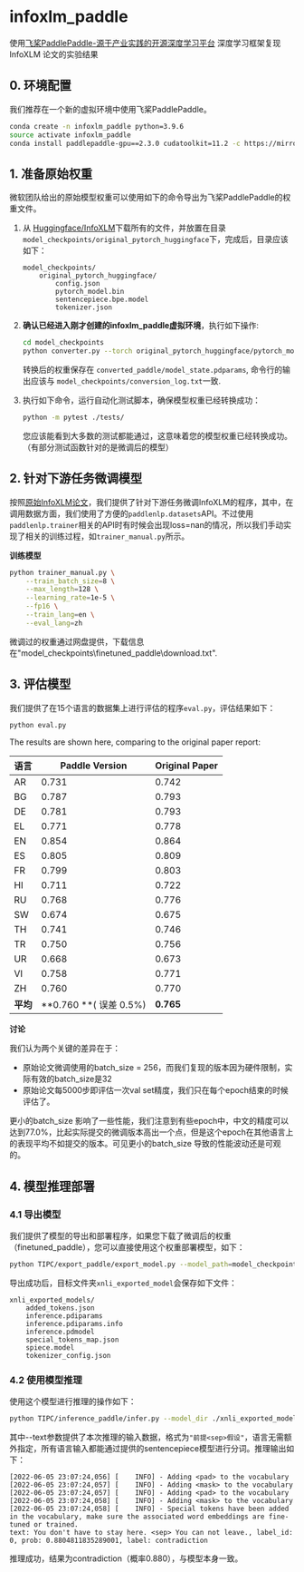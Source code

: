 # infoxlm_paddle


使用[飞桨PaddlePaddle-源于产业实践的开源深度学习平台](https://www.paddlepaddle.org.cn/) 深度学习框架复现InfoXLM 论文的实验结果

## 0. 环境配置

我们推荐在一个新的虚拟环境中使用飞桨PaddlePaddle。

```bash
conda create -n infoxlm_paddle python=3.9.6
source activate infoxlm_paddle
conda install paddlepaddle-gpu==2.3.0 cudatoolkit=11.2 -c https://mirrors.tuna.tsinghua.edu.cn/anaconda/cloud/Paddle/ -c conda-forge -n infoxlm_paddle
```

## 1. 准备原始权重

微软团队给出的原始模型权重可以使用如下的命令导出为飞桨PaddlePaddle的权重文件。

1. 从 [Huggingface/InfoXLM](https://huggingface.co/microsoft/infoxlm-base/tree/main)下载所有的文件，并放置在目录`model_checkpoints/original_pytorch_huggingface`下，完成后，目录应该如下：

    ```
    model_checkpoints/
        original_pytorch_huggingface/
            config.json
            pytorch_model.bin
            sentencepiece.bpe.model
            tokenizer.json
    ```
2. **确认已经进入刚才创建的infoxlm_paddle虚拟环境**，执行如下操作:

    ```bash
    cd model_checkpoints
    python converter.py --torch original_pytorch_huggingface/pytorch_model.bin --paddle converted_paddle/model_state.pdparams
    ```

    转换后的权重保存在 `converted_paddle/model_state.pdparams`, 命令行的输出应该与 `model_checkpoints/conversion_log.txt`一致.

3. 执行如下命令，运行自动化测试脚本，确保模型权重已经转换成功：

    ```bash
    python -m pytest ./tests/
    ```

    您应该能看到大多数的测试都能通过，这意味着您的模型权重已经转换成功。（有部分测试函数针对的是微调后的模型）
    
## 2. 针对下游任务微调模型

按照[原始InfoXLM论文](https://arxiv.org/abs/2007.07834)，我们提供了针对下游任务微调InfoXLM的程序，其中，在调用数据方面，我们使用了方便的`paddlenlp.datasets`API。不过使用`paddlenlp.trainer`相关的API时有时候会出现loss=nan的情况，所以我们手动实现了相关的训练过程，如`trainer_manual.py`所示。

**训练模型**

```bash
python trainer_manual.py \
    --train_batch_size=8 \
    --max_length=128 \
    --learning_rate=1e-5 \
    --fp16 \
    --train_lang=en \
    --eval_lang=zh
```

微调过的权重通过网盘提供，下载信息在"model_checkpoints\finetuned_paddle\download.txt".



## 3. 评估模型

我们提供了在15个语言的数据集上进行评估的程序`eval.py`，评估结果如下：

```bash
python eval.py
```

The results are shown here, comparing to the original paper report:

| 语言     | Paddle Version           | Original Paper |
| ------------- | ------------------------ | -------------- |
| AR            | 0.731                    | 0.742          |
| BG            | 0.787                    | 0.793          |
| DE            | 0.781                    | 0.793          |
| EL            | 0.771                    | 0.778          |
| EN            | 0.854                    | 0.864          |
| ES            | 0.805                    | 0.809          |
| FR            | 0.799                    | 0.803          |
| HI            | 0.711                    | 0.722          |
| RU            | 0.768                    | 0.776          |
| SW            | 0.674                    | 0.675          |
| TH            | 0.741                    | 0.746          |
| TR            | 0.750                    | 0.756          |
| UR            | 0.668                    | 0.673          |
| VI            | 0.758                    | 0.771          |
| ZH            | 0.760                    | 0.770          |
| **平均** | **0.760 **( 误差 0.5%) | **0.765**      |

**讨论**

我们认为两个关键的差异在于：

- 原始论文微调使用的batch_size = 256，而我们复现的版本因为硬件限制，实际有效的batch_size是32
- 原始论文每5000步即评估一次val set精度，我们只在每个epoch结束的时候评估了。

更小的batch_size 影响了一些性能，我们注意到有些epoch中，中文的精度可以达到77.0%，比起实际提交的微调版本高出一个点，但是这个epoch在其他语言上的表现平均不如提交的版本。可见更小的batch_size 导致的性能波动还是可观的。

## 4. 模型推理部署

### 4.1 导出模型

我们提供了模型的导出和部署程序，如果您下载了微调后的权重（finetuned_paddle），您可以直接使用这个权重部署模型，如下：

```bash
python TIPC/export_paddle/export_model.py --model_path=model_checkpoints/finetuned_paddle --save_inference_dir ./xnli_exported_model
```

导出成功后，目标文件夹`xnli_exported_model`会保存如下文件：

```
xnli_exported_models/
    added_tokens.json
    inference.pdiparams
    inference.pdiparams.info
    inference.pdmodel
    special_tokens_map.json
    spiece.model
    tokenizer_config.json
```

### 4.2 使用模型推理

使用这个模型进行推理的操作如下：

```bash
python TIPC/inference_paddle/infer.py --model_dir ./xnli_exported_models --use_gpu True --warmup 1 --text "You don't have to stay here.<sep>You can not leave."
```

其中--text参数提供了本次推理的输入数据，格式为`"前提<sep>假设"`，语言无需额外指定，所有语言输入都能通过提供的sentencepiece模型进行分词。推理输出如下：

```
[2022-06-05 23:07:24,056] [    INFO] - Adding <pad> to the vocabulary
[2022-06-05 23:07:24,057] [    INFO] - Adding <mask> to the vocabulary
[2022-06-05 23:07:24,057] [    INFO] - Adding <pad> to the vocabulary
[2022-06-05 23:07:24,058] [    INFO] - Adding <mask> to the vocabulary
[2022-06-05 23:07:24,058] [    INFO] - Special tokens have been added in the vocabulary, make sure the associated word embeddings are fine-tuned or trained.
text: You don't have to stay here. <sep> You can not leave., label_id: 0, prob: 0.8804811835289001, label: contradiction
```

推理成功，结果为contradiction（概率0.880），与模型本身一致。


